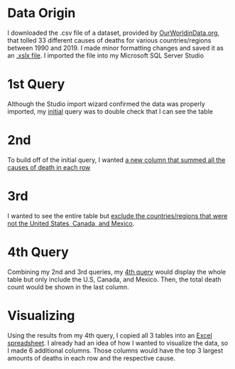 # Data Origin
I downloaded the .csv file of a dataset, provided by [OurWorldinData.org](https://ourworldindata.org/grapher/annual-number-of-deaths-by-cause?time=1990..2019), that tolled 33 different causes of deaths for various countries/regions between 1990 and 2019. I made minor formatting changes and saved it as an [.xslx file](https://github.com/AnthonySanchez2000/CustomProject/blob/main/WorldCauseofDeaths1990%20(SQL%20Import).xlsx). I imported the file into my Microsoft SQL Server Studio

# 1st Query
Although the Studio import wizard confirmed the data was properly imported, my [initial](https://github.com/AnthonySanchez2000/CustomProject/blob/main/QueryStep1SelectAll.sql) query was to double check that I can see the table

# 2nd
To build off of the initial query, I wanted [a new column that summed all the causes of death in each row](https://github.com/AnthonySanchez2000/CustomProject/blob/main/QueryStep2SelectAllDeathTotal.sql)

# 3rd
I wanted to see the entire table but [exclude the countries/regions that were not the United States, Canada, and Mexico](https://github.com/AnthonySanchez2000/CustomProject/blob/main/QueryStep3SelectUSCanadaMex.sql).

# 4th Query
Combining my 2nd and 3rd queries, my [4th query](https://github.com/AnthonySanchez2000/CustomProject/blob/main/QueryStep4SelectUSCanadaMexDeathTotal.sql) would display the whole table but only include the U.S, Canada, and Mexico. Then, the total death count would be shown in the last column.

# Visualizing
Using the results from my 4th query, I copied all 3 tables into an [Excel spreadsheet](https://github.com/AnthonySanchez2000/CustomProject/blob/main/CanMexUsaCauseofDeaths'90-'19%20(Tableau).xlsx). I already had an idea of how I wanted to visualize the data, so I made 6 additional columns. Those columns would have the top 3 largest amounts of deaths in each row and the respective cause. 

